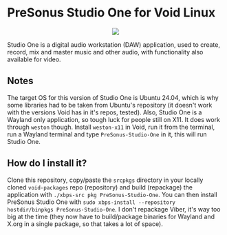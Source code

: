# PreSonus Studio One for Void Linux

<p align="center"><img src="https://codeberg.org/th0razin3/vur/raw/branch/main/srcpkgs/PreSonus-Studio-One/PreSonus-Studio-One.png"></p>

Studio One is a digital audio workstation (DAW) application, used to create, record, mix and master music and other audio, with functionality also available for video.

## Notes

The target OS for this version of Studio One is Ubuntu 24.04, which is why some libraries had to be taken from Ubuntu's repository (it doesn't work with the versions Void has in it's repos, tested). Also, Studio One is a Wayland only application, so tough luck for people still on X11. It does work through `weston` though. Install `weston-x11` in Void, run it from the terminal, run a Wayland terminal and type `PreSonus-Studio-One` in it, this will run Studio One.

## How do I install it?

Clone this repository, copy/paste the `srcpkgs` directory in your locally cloned `void-packages` repo (repository) and build (repackage) the application with `./xbps-src pkg PreSonus-Studio-One`. You can then install PreSonus Studio One with `sudo xbps-install --repository hostdir/binpkgs PreSonus-Studio-One`. I don't repackage Viber, it's way too big at the time (they now have to build/package binaries for Wayland and X.org in a single package, so that takes a lot of space).